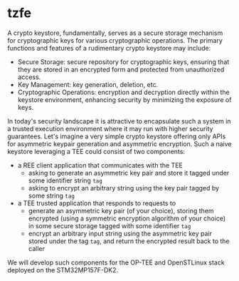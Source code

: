 # tzfe

A crypto keystore, fundamentally, serves as a secure storage mechanism for cryptographic keys for various cryptographic operations. The primary functions and features of a rudimentary crypto keystore may include:

- Secure Storage: secure repository for cryptographic keys, ensuring that they are stored in an encrypted form and protected from unauthorized access.
- Key Management: key generation, deletion, etc.
- Cryptographic Operations: encryption and decryption directly within the keystore environment, enhancing security by minimizing the exposure of keys.

In today's security landscape it is attractive to encapsulate such a system in a trusted execution environment where it may run with higher security guarantees. Let's imagine a very simple crypto keystore offering only APIs for asymmetric keypair generation and asymmetric encryption. Such a naive keystore leveraging a TEE could consist of two components:

- a REE client application that communicates with the TEE
    - asking to generate an asymmetric key pair and store it tagged under some identifier string `tag`
    - asking to encrypt an arbitrary string using the key pair tagged by some string `tag`
- a TEE trusted application that responds to requests to
    - generate an asymmetric key pair (of your choice), storing them encrypted (using a symmetric encryption algorithm of your choice) in some secure storage tagged with some identifier `tag`
    - encrypt an arbitrary input string using the asymmetric key pair stored under the tag `tag`, and return the encrypted result back to the caller

We will develop such components for the OP-TEE and OpenSTLinux stack deployed on the STM32MP157F-DK2.

